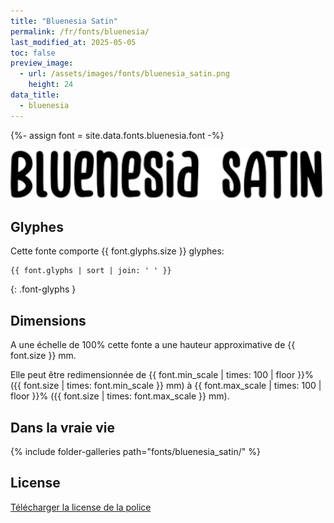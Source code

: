 ```yaml
---
title: "Bluenesia Satin"
permalink: /fr/fonts/bluenesia/
last_modified_at: 2025-05-05
toc: false
preview_image:
  - url: /assets/images/fonts/bluenesia_satin.png
    height: 24
data_title:
  - bluenesia
---
```

{%- assign font = site.data.fonts.bluenesia.font -%}

![Bluenesia](/assets/images/fonts/bluenesia_satin.png)

## Glyphes

Cette fonte comporte  {{ font.glyphs.size }} glyphes:

```
{{ font.glyphs | sort | join: ' ' }}
```
{: .font-glyphs }

## Dimensions

A une échelle de  100% cette fonte a une hauteur approximative de  {{ font.size }} mm. 

Elle peut être redimensionnée  de {{ font.min_scale | times: 100 | floor }}% ({{ font.size | times: font.min_scale }} mm)
à {{ font.max_scale | times: 100 | floor }}% ({{ font.size | times: font.max_scale }} mm).

## Dans la vraie vie 

{% include folder-galleries path="fonts/bluenesia_satin/" %}

## License

[Télécharger la license de la police](https://github.com/inkstitch/inkstitch/tree/main/fonts/bluenesia/LICENSE)
